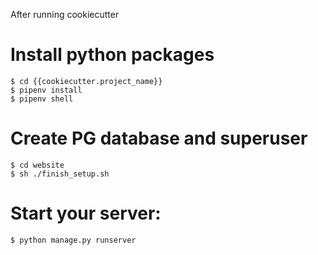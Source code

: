After running cookiecutter

# Install python packages
```
$ cd {{cookiecutter.project_name}}
$ pipenv install
$ pipenv shell
```

# Create PG database and superuser

```
$ cd website
$ sh ./finish_setup.sh
```

# Start your server:

```
$ python manage.py runserver
```
